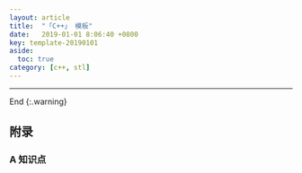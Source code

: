 ```yaml
---
layout: article
title:  "「C++」 模板"
date:   2019-01-01 8:06:40 +0800
key: template-20190101
aside:
  toc: true
category: [c++, stl]
---
```




-------------------  
 End
{:.warning}  


## 附录
### A 知识点
